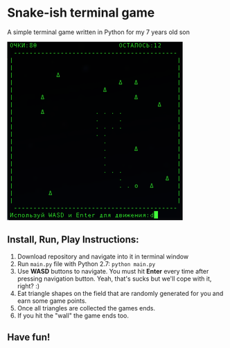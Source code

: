 # Snake-ish terminal game
A simple terminal game written in Python for my 7 years old son

![Octogear Late Night color theme](Screenshot.png?raw=true "Octogear Late Night color theme")

## Install, Run, Play Instructions:

1. Download repository and navigate into it in terminal window
2. Run `main.py` file with Python 2.7:
`python main.py`
3. Use **WASD** buttons to navigate. You must hit **Enter** every time after pressing navigation button. Yeah, that's sucks but we'll cope with it, right? :)
4. Eat triangle shapes on the field that are randomly generated for you and earn some game points.
5. Once all triangles are collected the games ends.
6. If you hit the "wall" the game ends too.

## Have fun!

